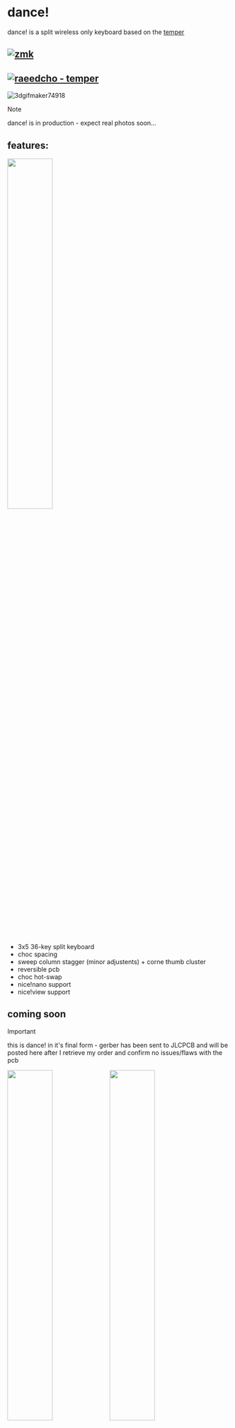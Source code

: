 # dance!

dance! is a split wireless only keyboard based on the [temper](https://github.com/raeedcho/temper) 

## [![zmk](https://img.shields.io/badge/zmk-black?logo=github&logoColor=white)](https://github.com/chase-hunter/zmk) 
## [![raeedcho - temper](https://img.shields.io/badge/raeedcho-temper-black)](https://github.com/raeedcho/temperhttps://)

![3dgifmaker74918](https://github.com/chase-hunter/dance/assets/122387925/14bad1ef-a3f3-4bca-812d-204623d29107)

>[!NOTE]
>dance! is in production - expect real photos soon...

## features:

<img src="https://github.com/chase-hunter/dance/assets/122387925/128138db-ea23-4355-b14e-fbd5832ec106" width="45%">


- 3x5 36-key split keyboard
- choc spacing
- sweep column stagger (minor adjustents) + corne thumb cluster
- reversible pcb
- choc hot-swap
- nice!nano support
- nice!view support

## coming soon

>[!IMPORTANT]
> this is dance! in it's final form -
> gerber has been sent to JLCPCB and will be posted here after I retrieve my order and confirm no issues/flaws with the pcb

<img src="https://github.com/chase-hunter/dance/assets/122387925/94323257-2859-4b21-b86a-9f5eb17a6241" width="45%"></img> <img src="https://github.com/chase-hunter/dance/assets/122387925/dcf5c2d0-ed8e-44e9-a65d-de3a69d26a33" width="45%"></img> <img src="https://github.com/chase-hunter/dance/assets/122387925/44262620-e935-404d-bc6e-a6f973d51810" width="45%"></img> <img src="https://github.com/chase-hunter/dance/assets/122387925/494d0d1b-17ab-49ba-87f1-347f054642df" width="45%"></img>




